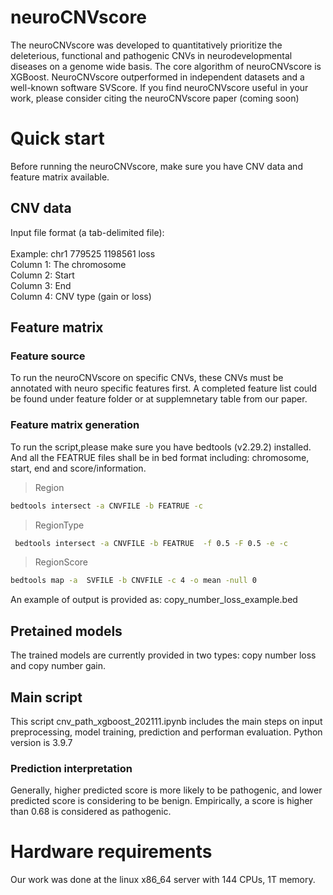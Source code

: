 # neuroCNVscore
The neuroCNVscore was developed to quantitatively prioritize the deleterious, functional and pathogenic CNVs in neurodevelopmental diseases on a genome wide basis. The core algorithm of neuroCNVscore is XGBoost. NeuroCNVscore outperformed in independent datasets and a well-known software SVScore. If you find neuroCNVscore useful in your work, please consider citing the neuroCNVscore paper (coming soon)

# Quick start
Before running the neuroCNVscore, make sure you have CNV data and feature matrix available. 

## CNV data
Input file format (a tab-delimited file): <br><br>
Example: chr1    779525  1198561 loss <br>
Column 1: The chromosome  <br>
Column 2: Start <br>
Column 3: End <br>
Column 4: CNV type (gain or loss) <br>

## Feature matrix
### Feature source 
To run the neuroCNVscore on specific CNVs, these CNVs must be annotated with neuro specific features first.
A completed feature list could be found under feature folder or at supplemnetary table from our paper.

### Feature matrix generation
To run the script,please make sure you have bedtools (v2.29.2) installed. And all the FEATRUE files shall be in bed format including: chromosome, start, end and score/information.

>Region
```Bash
bedtools intersect -a CNVFILE -b FEATRUE -c
```
>RegionType
```Bash
 bedtools intersect -a CNVFILE -b FEATRUE  -f 0.5 -F 0.5 -e -c
```
>RegionScore
```Bash
bedtools map -a  SVFILE -b CNVFILE -c 4 -o mean -null 0
```
An example of output is provided as: copy_number_loss_example.bed

## Pretained models
The trained models are currently provided in two types: copy number loss and copy number gain. 

## Main script
This script cnv_path_xgboost_202111.ipynb includes the main steps on input preprocessing, model training, prediction and performan evaluation.  Python version is 3.9.7 

### Prediction interpretation
Generally, higher predicted score is more likely to be pathogenic, and lower predicted score is considering to be benign. Empirically, a score is higher than 0.68 is considered as pathogenic.

# Hardware requirements
Our work was done at the linux x86_64 server with 144 CPUs, 1T memory. 


